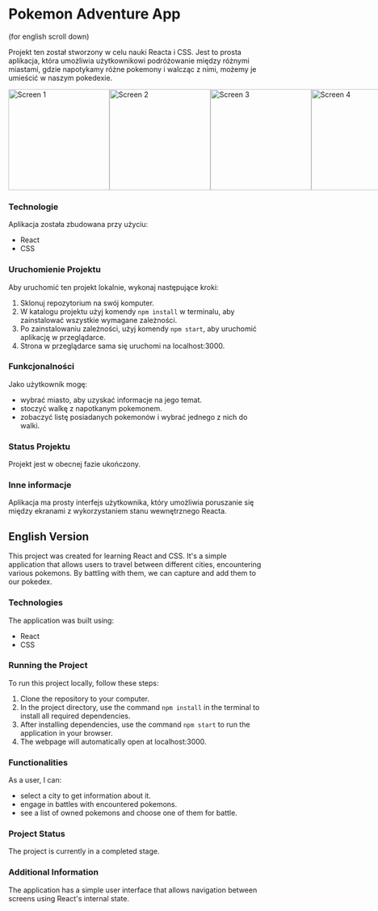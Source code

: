 # Pokemon Adventure App
(for english scroll down)

Projekt ten został stworzony w celu nauki Reacta i CSS. Jest to prosta aplikacja, która umożliwia użytkownikowi podróżowanie między różnymi miastami, gdzie napotykamy różne pokemony i walcząc z nimi, możemy je umieścić w naszym pokedexie.

<div style="display: flex; justify-content: space-between;">
    <img src="https://i.ibb.co/1rKCSzc/Zrzut-ekranu-2023-12-23-141119.png" alt="Screen 1" width="200">
    <img src="https://i.ibb.co/S3QNY4n/Zrzut-ekranu-2023-12-23-141132.png" alt="Screen 2" width="200">
    <img src="https://i.ibb.co/f2LH76m/Zrzut-ekranu-2023-12-23-141144.png" alt="Screen 3" width="200">
    <img src="https://i.ibb.co/PYj4JZC/Zrzut-ekranu-2023-12-23-141158.png" alt="Screen 4" width="200">
</div>

### Technologie
Aplikacja została zbudowana przy użyciu:
- React
- CSS

### Uruchomienie Projektu
Aby uruchomić ten projekt lokalnie, wykonaj następujące kroki:
1. Sklonuj repozytorium na swój komputer.
2. W katalogu projektu użyj komendy `npm install` w terminalu, aby zainstalować wszystkie wymagane zależności.
3. Po zainstalowaniu zależności, użyj komendy `npm start`, aby uruchomić aplikację w przeglądarce.
4. Strona w przeglądarce sama się uruchomi na localhost:3000.

### Funkcjonalności
Jako użytkownik mogę:
- wybrać miasto, aby uzyskać informacje na jego temat.
- stoczyć walkę z napotkanym pokemonem.
- zobaczyć listę posiadanych pokemonów i wybrać jednego z nich do walki.

### Status Projektu
Projekt jest w obecnej fazie ukończony.

### Inne informacje
Aplikacja ma prosty interfejs użytkownika, który umożliwia poruszanie się między ekranami z wykorzystaniem stanu wewnętrznego Reacta.


## English Version

This project was created for learning React and CSS. It's a simple application that allows users to travel between different cities, encountering various pokemons. By battling with them, we can capture and add them to our pokedex.

### Technologies
The application was built using:
- React
- CSS

### Running the Project
To run this project locally, follow these steps:
1. Clone the repository to your computer.
2. In the project directory, use the command `npm install` in the terminal to install all required dependencies.
3. After installing dependencies, use the command `npm start` to run the application in your browser.
4. The webpage will automatically open at localhost:3000.

### Functionalities
As a user, I can:
- select a city to get information about it.
- engage in battles with encountered pokemons.
- see a list of owned pokemons and choose one of them for battle.

### Project Status
The project is currently in a completed stage.

### Additional Information
The application has a simple user interface that allows navigation between screens using React's internal state.
